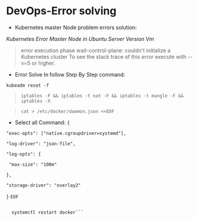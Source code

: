 # DevOps-Error solving
* Kubernetes master Node problem errors solution:

*Kubernetes Error Master Node in Ubuntu Server Version Vm*

> error execution phase wait-control-plane: couldn't initialize a Kubernetes 
> cluster To see the stack trace of this error execute with --v=5 or higher.

* Error Solve In follow Step By Step command:
 
 ``kubeadm reset -f``
 
 >``iptables -F && iptables -t nat -F && iptables -t mangle -F && iptables -X``
 
 >``cat > /etc/docker/daemon.json <<EOF``
 
 * Select all Command:
 `{`
 
  `"exec-opts": ["native.cgroupdriver=systemd"],`
  
  `"log-driver": "json-file",`
  
  `"log-opts": {`
  
   ` "max-size": "100m"`
	
  `},`
  
  `"storage-driver": "overlay2"`
  
 `}`
`EOF`

```systemctl daemon-reload

  systemctl restart docker```


